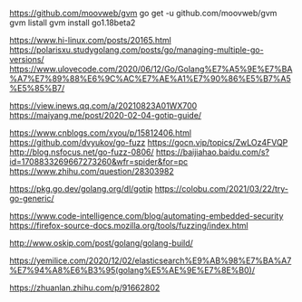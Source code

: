 https://github.com/moovweb/gvm
go get -u github.com/moovweb/gvm
gvm listall
gvm install go1.18beta2


https://www.hi-linux.com/posts/20165.html
https://polarisxu.studygolang.com/posts/go/managing-multiple-go-versions/
https://www.ulovecode.com/2020/06/12/Go/Golang%E7%A5%9E%E7%BA%A7%E7%89%88%E6%9C%AC%E7%AE%A1%E7%90%86%E5%B7%A5%E5%85%B7/


https://view.inews.qq.com/a/20210823A01WX700
https://maiyang.me/post/2020-02-04-gotip-guide/


https://www.cnblogs.com/xyou/p/15812406.html
https://github.com/dvyukov/go-fuzz
https://gocn.vip/topics/ZwLOz4FVQP
http://blog.nsfocus.net/go-fuzz-0806/
https://baijiahao.baidu.com/s?id=1708833269667273260&wfr=spider&for=pc
https://www.zhihu.com/question/28303982


https://pkg.go.dev/golang.org/dl/gotip
https://colobu.com/2021/03/22/try-go-generic/


https://www.code-intelligence.com/blog/automating-embedded-security
https://firefox-source-docs.mozilla.org/tools/fuzzing/index.html

http://www.oskip.com/post/golang/golang-build/


https://yemilice.com/2020/12/02/elasticsearch%E9%AB%98%E7%BA%A7%E7%94%A8%E6%B3%95(golang%E5%AE%9E%E7%8E%B0)/



https://zhuanlan.zhihu.com/p/91662802
